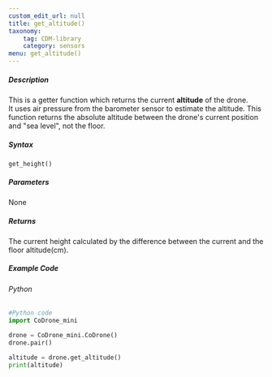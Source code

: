 ```yaml
---
custom_edit_url: null
title: get_altitude()
taxonomy:
    tag: CDM-library
    category: sensors
menu: get_altitude()
---
```


##### Description

This is a getter function which returns the current **altitude** of the drone. <br />
It uses air pressure from the barometer sensor to estimate the altitude. This function returns the absolute altitude between the drone's current position and "sea level", not the floor. <br />

##### Syntax
```get_height()```

##### Parameters

None

##### Returns

The current height calculated by the difference between the current and the floor altitude(cm).

##### Example Code
###### Python
```python
#Python code
import CoDrone_mini

drone = CoDrone_mini.CoDrone()
drone.pair()

altitude = drone.get_altitude()
print(altitude)
```
